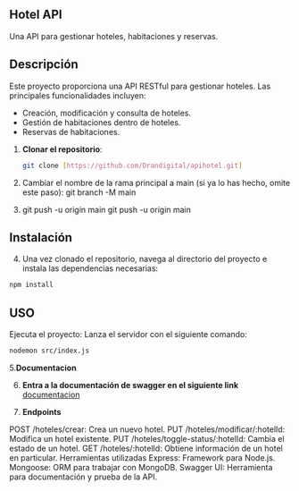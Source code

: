 ## **Hotel API**

Una API para gestionar hoteles, habitaciones y reservas.

## **Descripción**

Este proyecto proporciona una API RESTful para gestionar hoteles. Las principales funcionalidades incluyen:
- Creación, modificación y consulta de hoteles.
- Gestión de habitaciones dentro de hoteles.
- Reservas de habitaciones.



1. **Clonar el repositorio**:
   ```bash
   git clone [https://github.com/Drandigital/apihotel.git]

2. Cambiar el nombre de la rama principal a main (si ya lo has hecho, omite este paso):
  git branch -M main

3. git push -u origin main
git push -u origin main

## **Instalación** 
4. Una vez clonado el repositorio, navega al directorio del proyecto e instala las dependencias necesarias: 
```bash
npm install
```
## **USO**
Ejecuta el proyecto:
Lanza el servidor con el siguiente comando:

```bash
nodemon src/index.js
```
5.**Documentacion**

6. **Entra a la documentación de swagger en el siguiente link** [documentacion](http://localhost:3000/api-docs/)

7. **Endpoints**

POST /hoteles/crear: Crea un nuevo hotel.
PUT /hoteles/modificar/:hotelId: Modifica un hotel existente.
PUT /hoteles/toggle-status/:hotelId: Cambia el estado de un hotel.
GET /hoteles/:hotelId: Obtiene información de un hotel en particular.
Herramientas utilizadas
Express: Framework para Node.js.
Mongoose: ORM para trabajar con MongoDB.
Swagger UI: Herramienta para documentación y prueba de la API.
 
